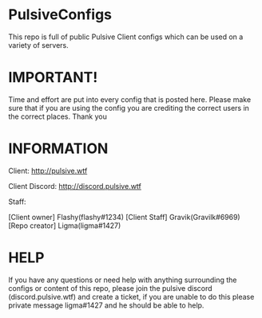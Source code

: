 # PulsiveConfigs
This repo is full of public Pulsive Client configs which can be used on a variety of servers.

# IMPORTANT!

Time and effort are put into every config that is posted here. Please make sure that if you are using the config you are crediting the correct users in the correct places. Thank you

# INFORMATION

  Client: http://pulsive.wtf

  Client Discord: http://discord.pulsive.wtf

Staff:

[Client owner] Flashy(flashy#1234)
[Client Staff] Gravik(Gravilk#6969)
[Repo creator] Ligma(ligma#1427)

# HELP

If you have any questions or need help with anything surrounding the configs or content of this repo, please join the pulsive discord (discord.pulsive.wtf) and create a ticket, if you are unable to do this please private message ligma#1427 and he should be able to help.
